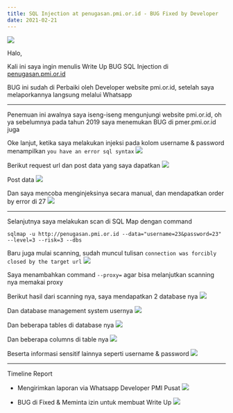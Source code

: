 ```yaml
---
title: SQL Injection at penugasan.pmi.or.id - BUG Fixed by Developer
date: 2021-02-21
---
```


![](https://cdn.buayalaut.co/files/logo-pmi.png)

Halo,

Kali ini saya ingin menulis Write Up BUG SQL Injection di [penugasan.pmi.or.id](https://penugasan.pmi.or.id)

BUG ini sudah di Perbaiki oleh Developer website pmi.or.id, setelah saya melaporkannya langsung melalui Whatsapp

___

Penemuan ini awalnya saya iseng-iseng mengunjungi website pmi.or.id, oh ya sebelumnya pada tahun 2019 saya menemukan BUG di pmer.pmi.or.id juga

Oke lanjut, ketika saya melakukan injeksi pada kolom username & password menampilkan `you have an error sql syntax`
![](https://cdn.buayalaut.co/files/Screenshot_124.png)

Berikut request url dan post data yang saya dapatkan
![](https://cdn.buayalaut.co/files/Screenshot_125.png)

Post data
![](https://cdn.buayalaut.co/files/Screenshot_126.png)

Dan saya mencoba menginjeksinya secara manual, dan mendapatkan order by error di 27
![](https://cdn.buayalaut.co/files/Screenshot_127.png)

___

Selanjutnya saya melakukan scan di SQL Map dengan command

```
sqlmap -u http://penugasan.pmi.or.id --data="username=23&password=23" --level=3 --risk=3 --dbs
```

Baru juga mulai scanning, sudah muncul tulisan `connection was forcibly closed by the target url`
![](https://cdn.buayalaut.co/files/Screenshot_128.png)

Saya menambahkan command `--proxy=` agar bisa melanjutkan scanning nya memakai proxy

Berikut hasil dari scanning nya, saya mendapatkan 2 database nya
![](https://cdn.buayalaut.co/files/Screenshot_130.png)

Dan database management system usernya
![](https://cdn.buayalaut.co/files/Screenshot_131.png)

Dan beberapa tables di database nya
![](https://cdn.buayalaut.co/files/photo_2021-02-24_00-12-17.jpg)

Dan beberapa columns di table nya
![](https://cdn.buayalaut.co/files/photo_2021-02-24_00-17-03.jpg)

Beserta informasi sensitif lainnya seperti username & password
![](https://cdn.buayalaut.co/files/photo_2021-02-24_00-19-19.jpg)

___

Timeline Report

- Mengirimkan laporan via Whatsapp Developer PMI Pusat
![](https://cdn.buayalaut.co/files/Screenshot_132.png)

- BUG di Fixed & Meminta izin untuk membuat Write Up
![](https://cdn.buayalaut.co/files/Screenshot_133.png)
